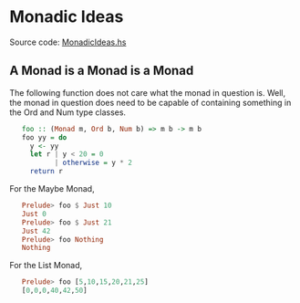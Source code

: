 # Monadic Ideas

Source code: [MonadicIdeas.hs](MonadicIdeas.hs)

## A Monad is a Monad is a Monad

The following function does not care what the monad in
question is.  Well, the monad in question does need to be
capable of containing something in the Ord and Num type
classes.

```haskell
   foo :: (Monad m, Ord b, Num b) => m b -> m b
   foo yy = do
     y <- yy
     let r | y < 20 = 0
           | otherwise = y * 2
     return r
```

For the Maybe Monad,

```haskell
   Prelude> foo $ Just 10
   Just 0
   Prelude> foo $ Just 21
   Just 42
   Prelude> foo Nothing
   Nothing
```

For the List Monad,

```haskell
   Prelude> foo [5,10,15,20,21,25]
   [0,0,0,40,42,50]
```
